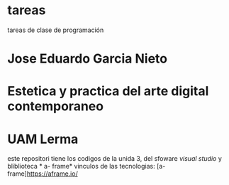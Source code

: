 # tareas
tareas de clase de programación  
# Jose Eduardo Garcia Nieto 
# Estetica y practica del arte digital contemporaneo 
# UAM Lerma
este repositori tiene los codigos de la unida 3, del sfoware *visual studio* y 
bliblioteca * a- frame* 
vinculos de las tecnologias: 
[a-frame]https://aframe.io/